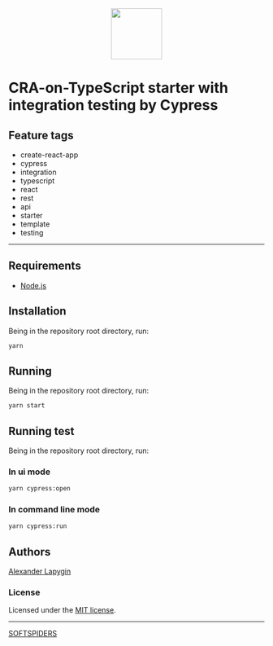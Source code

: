 <div align="center">
    <a href="https://github.com/softspiders/softspiders">
      <img src="https://avatars.githubusercontent.com/u/47006425?v=4"width="100" height="100"/>
    </a>
</div>

# CRA-on-TypeScript starter with integration testing by Cypress

## Feature tags

- create-react-app
- cypress
- integration
- typescript
- react
- rest
- api
- starter
- template
- testing

---

## Requirements

* [Node.js](https://nodejs.org/en/download/package-manager/)

## Installation

Being in the repository root directory, run:

```sh
yarn
```

## Running

Being in the repository root directory, run:

```sh
yarn start
```

## Running test

Being in the repository root directory, run:

### In ui mode

```sh
yarn cypress:open
```
### In command line mode

```sh
yarn cypress:run
```

## Authors

[Alexander Lapygin](https://github.com/AlexanderLapygin)

### License

Licensed under the [MIT license](./LICENSE).

---

[SOFTSPIDERS](https://github.com/softspiders/softspiders)
